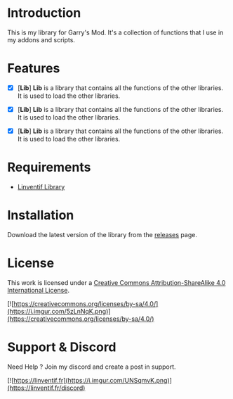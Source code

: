 # Introduction

This is my library for Garry's Mod. It's a collection of functions that I use in my addons and scripts.

# Features

- [x] [**Lib**] **Lib** is a library that contains all the functions of the other libraries. It is used to load the other libraries.

- [x] [**Lib**] **Lib** is a library that contains all the functions of the other libraries. It is used to load the other libraries.

- [x] [**Lib**] **Lib** is a library that contains all the functions of the other libraries. It is used to load the other libraries.

# Requirements

- [Linventif Library](https://github.com/linventif/gmod-lib)

# Installation

Download the latest version of the library from the [releases](https://linventif.fr/gmod-lib/releases) page.

# License

This work is licensed under a [Creative Commons Attribution-ShareAlike 4.0 International License](https://creativecommons.org/licenses/by-sa/4.0/).

[![https://creativecommons.org/licenses/by-sa/4.0/](https://i.imgur.com/5zLnNqK.png)](https://creativecommons.org/licenses/by-sa/4.0/)

# Support & Discord

Need Help ? Join my discord and create a post in support.

[![https://linventif.fr](https://i.imgur.com/UNSqmvK.png)](https://linventif.fr/discord)
